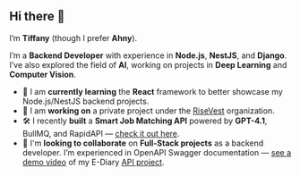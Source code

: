 ## Hi there 👋

I’m **Tiffany** (though I prefer **Ahny**).

I’m a **Backend Developer** with experience in **Node.js**, **NestJS**, and **Django**. I’ve also explored the field of **AI**, working on projects in **Deep Learning** and **Computer Vision**.

* 🚀 I am **currently learning** the **React** framework to better showcase my Node.js/NestJS backend projects.
* 💼 I am **working on** a private project under the [RiseVest](https://risevest.com/) organization.
* 🛠️ I recently **built** a **Smart Job Matching API** powered by **GPT-4.1**, BullMQ, and RapidAPI — [check it out here](https://github.com/Ahny678/IntelliScout).
* 🤝 I'm **looking to collaborate** on **Full-Stack projects** as a backend developer. I’m experienced in OpenAPI Swagger documentation — [see a demo video](https://www.youtube.com/watch?v=9aTOhHzKJng) of my E-Diary [API project](https://github.com/Ahny678/E-Chronicles).
 

 

<!--
**Ahny678/ahny678** is a ✨ _special_ ✨ repository because its `README.md` (this file) appears on your GitHub profile.

Here are some ideas to get you started:

- 🔭 I’m currently working on ...
- 🌱 I’m currently learning ...
- 👯 I’m looking to collaborate on ...
- 🤔 I’m looking for help with ...
- 💬 Ask me about ...
- 📫 How to reach me: ...
- 😄 Pronouns: ...
- ⚡ Fun fact: ...
-->
